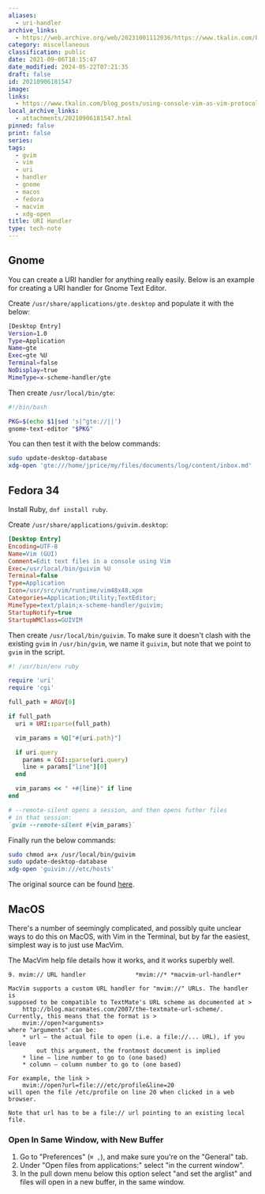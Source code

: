 ```yaml
---
aliases:
  - uri-handler
archive_links:
  - https://web.archive.org/web/20231001112036/https://www.tkalin.com/blog_posts/using-console-vim-as-vim-protocol-handler-in-ubuntu/
category: miscellaneous
classification: public
date: 2021-09-06T18:15:47
date_modified: 2024-05-22T07:21:35
draft: false
id: 20210906181547
image: 
links:
  - https://www.tkalin.com/blog_posts/using-console-vim-as-vim-protocol-handler-in-ubuntu/
local_archive_links:
  - attachments/20210906181547.html
pinned: false
print: false
series: 
tags:
  - gvim
  - vim
  - uri
  - handler
  - gnome
  - macos
  - fedora
  - macvim
  - xdg-open
title: URI Handler
type: tech-note
---
```


## Gnome

You can create a URI handler for anything really easily. Below is an example for creating a URI handler for Gnome Text Editor.

Create `/usr/share/applications/gte.desktop` and populate it with the below:

```sh
[Desktop Entry]
Version=1.0
Type=Application
Name=gte
Exec=gte %U
Terminal=false
NoDisplay=true
MimeType=x-scheme-handler/gte
```

Then create `/usr/local/bin/gte`:

```sh
#!/bin/bash

PKG=$(echo $1|sed 's|^gte://||')
gnome-text-editor "$PKG"
```

You can then test it with the below commands:

```sh
sudo update-desktop-database
xdg-open 'gte:///home/jprice/my/files/documents/log/content/inbox.md'
```

## Fedora 34

Install Ruby, `dnf install ruby`.

Create `/usr/share/applications/guivim.desktop`:

```ini
[Desktop Entry]
Encoding=UTF-8
Name=Vim (GUI)
Comment=Edit text files in a console using Vim
Exec=/usr/local/bin/guivim %U
Terminal=false
Type=Application
Icon=/usr/src/vim/runtime/vim48x48.xpm
Categories=Application;Utility;TextEditor;
MimeType=text/plain;x-scheme-handler/guivim;
StartupNotify=true
StartupWMClass=GUIVIM
```

Then create `/usr/local/bin/guivim`. To make sure it doesn't clash with the existing `gvim` in `/usr/bin/gvim`, we name it `guivim`, but note that we point to `gvim` in the script.

```ruby
#! /usr/bin/env ruby

require 'uri'
require 'cgi'

full_path = ARGV[0]

if full_path
  uri = URI::parse(full_path)

  vim_params = %Q["#{uri.path}"]

  if uri.query
    params = CGI::parse(uri.query)
    line = params["line"][0]
  end

  vim_params << " +#{line}" if line
end

# --remote-silent opens a session, and then opens futher files
# in that session:
`gvim --remote-silent #{vim_params}`
```

Finally run the below commands:

```sh
sudo chmod a+x /usr/local/bin/guivim
sudo update-desktop-database
xdg-open 'guivim:///etc/hosts'
```

The original source can be found [here](20210906181547.html).


## MacOS

There's a number of seemingly complicated, and possibly quite unclear ways to do this on MacOS, with Vim in the Terminal, but by far the easiest, simplest way is to just use MacVim.

The MacVim help file details how it works, and it works superbly well.

```text
9. mvim:// URL handler				*mvim://* *macvim-url-handler*

MacVim supports a custom URL handler for "mvim://" URLs. The handler is
supposed to be compatible to TextMate's URL scheme as documented at >
	http://blog.macromates.com/2007/the-textmate-url-scheme/.
Currently, this means that the format is >
	mvim://open?<arguments>
where "arguments" can be:
	* url — the actual file to open (i.e. a file://... URL), if you leave
		out this argument, the frontmost document is implied
	* line — line number to go to (one based)
	* column — column number to go to (one based)

For example, the link >
	mvim://open?url=file:///etc/profile&line=20
will open the file /etc/profile on line 20 when clicked in a web browser.

Note that url has to be a file:// url pointing to an existing local file.
```

### Open In Same Window, with New Buffer

1. Go to "Preferences" (`⌘ ,`), and make sure you're on the "General" tab.
1. Under "Open files from applications:" select "in the current window".
1. In the pull down menu below this option select "and set the arglist" and files will open in a new buffer, in the same window.

